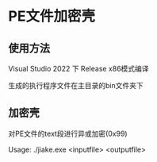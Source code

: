 # PE文件加密壳
## 使用方法
Visual Studio 2022 下 Release x86模式编译

生成的执行程序文件在主目录的bin文件夹下
## 加密壳
对PE文件的text段进行异或加密(0x99)

Usage: ./jiake.exe \<inputfile> \<outputfile>